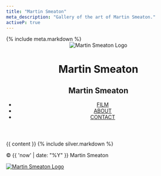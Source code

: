```yaml
---
title: "Martin Smeaton"
meta_description: "Gallery of the art of Martin Smeaton."
activeP: true
---
```

<!DOCTYPE html>
<html>
  <head>
    <meta charset="utf-8">
    <title>{{ page.title }}</title>
    {% include meta.markdown %}
    <link rel="stylesheet" href="{{ '/assets/css/normalize.css' | relative_url }}">
    <link rel="stylesheet" href="{{ '/assets/css/main.css' | relative_url }}">
    <link rel="stylesheet" href="{{ '/assets/css/responsive.css' | relative_url }}">
    <meta name="viewport" content="width=device-width, initial-scale=1.0">
  </head>
  <body>
    <header style="background:none;border:none;">
      <a href="{{ '/' | relative_url }}" id="logo_home" style="text-decoration:none;">
        <img src="{{ '/assets/images/logo.png' | relative_url }}" alt="Martin Smeaton Logo"/>
        <div id="name_home">
          <div id="logo_top"><h1>Martin Smeaton</h1></div>
          <h2>Martin Smeaton</h2>
        </div>
      </a>
      <div class="clearfix"></div>
      <nav>
        <ul>
          <li><a href="{{ '/gallery' | relative_url }}" {% if page.activeP %}class="selected"{% endif %}>FILM</a></li>
          <li><a href="{{ '/about' | relative_url }}" {% if page.activeA %}class="selected"{% endif %}>ABOUT</a></li>
          <li><a href="{{ '/contact' | relative_url }}" {% if page.activeC %}class="selected"{% endif %}>CONTACT</a></li>
        </ul>
      </nav>
    </header>
    <div id="wrapper">
      {{ content }}
      {% include silver.markdown %}
      <!-- stick footer-->
      <div class="push"></div>
    </div><!--/.wrapper-->
    <footer>
      <p>&copy; {{ 'now' | date: "%Y" }} Martin Smeaton</p>
      <a href="{{ '/contact' | relative_url }}"><img src="{{ '/assets/images/logo.png' | relative_url }}" alt="Martin Smeaton Logo" class="social-icon"></a>
    </footer>
    <!-- Google tag (gtag.js) -->
    <script async src="https://www.googletagmanager.com/gtag/js?id=G-117Y5TR08G"></script>
    <script>
      window.dataLayer = window.dataLayer || [];
      function gtag(){dataLayer.push(arguments);}
      gtag('js', new Date());
      gtag('config', 'G-117Y5TR08G');
    </script>
    <!-- End Google tag -->
  </body>
</html>
